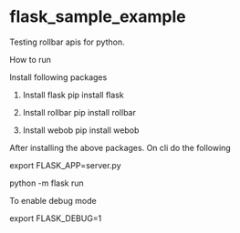 # flask_sample_example
Testing rollbar apis for python.

How to run

Install following packages
1. Install flask
pip install flask

2. Install rollbar
pip install rollbar

3. Install webob
pip install webob

After installing the above packages. On cli do the following 

export FLASK_APP=server.py

python -m flask run

To enable debug mode

export FLASK_DEBUG=1
